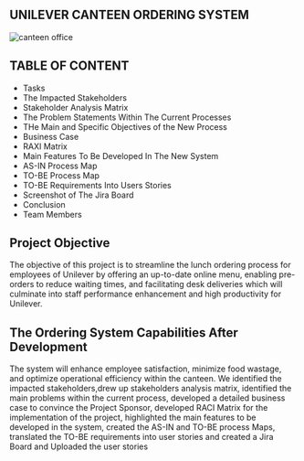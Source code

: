 ## UNILEVER CANTEEN ORDERING SYSTEM

![canteen office](https://github.com/user-attachments/assets/6b174bd6-e66d-44e4-94b7-88ba5e3d39c5)

## TABLE OF CONTENT
- Tasks
- The Impacted Stakeholders
- Stakeholder Analysis Matrix
- The Problem Statements Within The Current Processes
- THe Main and Specific Objectives of the New Process
- Business Case
- RAXI Matrix
- Main Features To Be Developed In The New System
- AS-IN Process Map
- TO-BE Process Map
- TO-BE Requirements Into Users Stories
- Screenshot of The Jira Board
- Conclusion
- Team Members

## Project Objective
The objective of this project is to streamline the lunch ordering process for employees of Unilever by offering an up-to-date online menu, 
enabling pre-orders to reduce waiting times, and facilitating desk deliveries which will culminate into staff performance enhancement and high productivity for Unilever. 

## The Ordering System Capabilities After Development
The system will enhance employee satisfaction, minimize food wastage, and optimize operational efficiency within the canteen. 
We identified the impacted stakeholders,drew up stakeholders analysis matrix, identified the main problems within the current process, developed a detailed business case to convince the Project Sponsor, developed RACI Matrix for the implementation of the project, highlighted the main features to be developed in the system, created the AS-IN and TO-BE process Maps, translated the TO-BE requirements into user stories and created a Jira Board and Uploaded the user stories 
